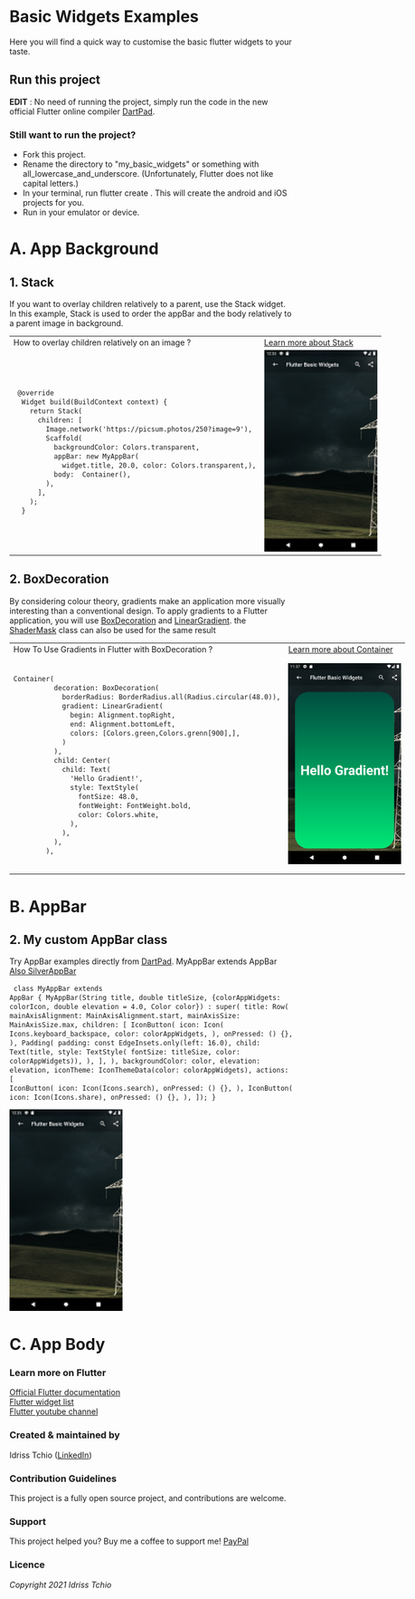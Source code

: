 # Basic Widgets Examples

Here you will find a quick way to customise the basic flutter widgets to your taste. 

## Run this project

**EDIT** : No need of running the project, simply run the code in the new official Flutter online compiler [DartPad](https://dartpad.dartlang.org/flutter).

### Still want to run the project?
- Fork this project.
- Rename the directory to "my_basic_widgets" or something with all_lowercase_and_underscore. (Unfortunately, Flutter does not like capital letters.)
- In your terminal, run flutter create . This will create the android and iOS projects for you.
- Run in your emulator or device.

# A. App Background

## 1. Stack 
If you want to overlay children relatively to a parent, use the Stack widget. In this example, Stack is used to order the appBar and the body relatively to a parent image in background.
<table style="width:800px">
    <tr>
        <td>How to overlay children relatively on an image ?</td>
        <td><a href="https://www.youtube.com/watch?v=liEGSeD3Zt8">Learn more about Stack</a></td>
    </tr>
      <tr>
        <td><pre><code>
 @override
  Widget build(BuildContext context) {
    return Stack(
      children: [
        Image.network('https://picsum.photos/250?image=9'),
        Scaffold(
          backgroundColor: Colors.transparent,
          appBar: new MyAppBar(
            widget.title, 20.0, color: Colors.transparent,),
          body:  Container(),         
        ),
      ],
    );
  }
  </code></pre> 
  </td>
        <td><img src="assets/images/Stack.png" width="200"></td>
    </tr>
</table>


## 2. BoxDecoration
By considering colour theory, gradients make an application more visually interesting than a conventional design. To apply gradients to a Flutter application, you will use [BoxDecoration](https://api.flutter.dev/flutter/painting/BoxDecoration-class.html) and [LinearGradient](https://api.flutter.dev/flutter/painting/LinearGradient-class.html). the [ShaderMask](https://api.flutter.dev/flutter/widgets/ShaderMask-class.html) class can also be used for the same result
<table style="width:800px">
    <tr>
        <td>How To Use Gradients in Flutter with BoxDecoration ?</td>
        <td><a href="https://www.youtube.com/watch?v=c1xLMaTUWCY">Learn more about Container</a></td>
    </tr>
      <tr>
        <td><pre><code>
Container(
          decoration: BoxDecoration(
            borderRadius: BorderRadius.all(Radius.circular(48.0)),
            gradient: LinearGradient(
              begin: Alignment.topRight,
              end: Alignment.bottomLeft,
              colors: [Colors.green,Colors.grenn[900],],
            )
          ),
          child: Center(
            child: Text(
              'Hello Gradient!',
              style: TextStyle(
                fontSize: 48.0,
                fontWeight: FontWeight.bold,
                color: Colors.white,
              ),
            ),
          ),
        ),
  </code></pre> 
  </td>
        <td><img src="assets/images/my_gradient_container.png" width="200"></td>
    </tr>
</table>

# B. AppBar
## 2. My custom AppBar class
Try AppBar examples directly from [DartPad](https://dartpad.dartlang.org/flutter).
    <tr>
        <td>MyAppBar extends AppBar</td>
        <td><a href="https://www.youtube.com/watch?v=mSc7qFzxHDw">Also SilverAppBar</a></td>
    </tr>
      <tr>
        <td><pre><code>
class MyAppBar extends AppBar {
  MyAppBar(String title, double titleSize,
      {colorAppWidgets: colorIcon, double elevation = 4.0, Color color})
      : super(
            title: Row(
              mainAxisAlignment: MainAxisAlignment.start,
              mainAxisSize: MainAxisSize.max,
              children: [
                IconButton(
                  icon: Icon(
                    Icons.keyboard_backspace,
                    color: colorAppWidgets,
                  ),
                  onPressed: () {},
                ),
                Padding(
                  padding: const EdgeInsets.only(left: 16.0),
                  child: Text(title,
                      style: TextStyle(
                          fontSize: titleSize, color: colorAppWidgets)),
                ),
              ],
            ),
            backgroundColor: color,
            elevation: elevation,
            iconTheme: IconThemeData(color: colorAppWidgets),
            actions: [
              IconButton(
                icon: Icon(Icons.search),
                onPressed: () {},
              ),
              IconButton(
                icon: Icon(Icons.share),
                onPressed: () {},
              ),
            ]);
}
  </code></pre> 
  </td>
        <td><img src="assets/images/Stack.png" width="200"></td>
    </tr>
</table>


# C. App Body

### Learn more on Flutter    
[Official Flutter documentation](https://flutter.dev/docs) <br>
[Flutter widget list](https://flutter.dev/docs/development/ui/widgets) <br>
[Flutter youtube channel](https://www.youtube.com/channel/UCwXdFgeE9KYzlDdR7TG9cMw)

### Created & maintained by   
Idriss Tchio ([LinkedIn](https://www.linkedin.com/in/idriss-tchio/))

### Contribution Guidelines    
This project is a fully open source project, and contributions are welcome.

### Support
This project helped you? Buy me a coffee to support me! [PayPal](https://paypal.me/drogbut "PayPal")

### Licence
*Copyright 2021 Idriss Tchio*
